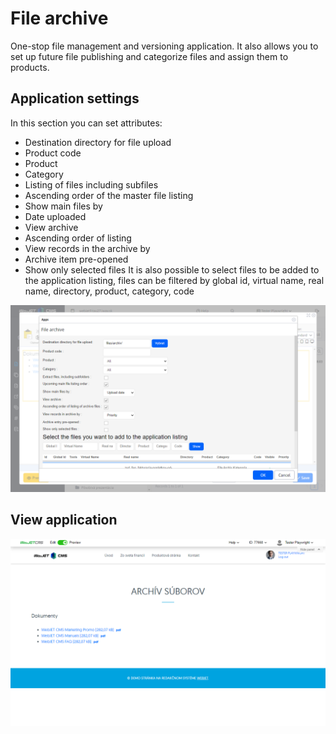 # File archive

One-stop file management and versioning application. It also allows you to set up future file publishing and categorize files and assign them to products.

## Application settings

In this section you can set attributes:
- Destination directory for file upload
- Product code
- Product
- Category
- Listing of files including subfiles
- Ascending order of the master file listing
- Show main files by
- Date uploaded
- View archive
- Ascending order of listing
- View records in the archive by
- Archive item pre-opened
- Show only selected files
It is also possible to select files to be added to the application listing, files can be filtered by global id, virtual name, real name, directory, product, category, code

![](editor.png)

## View application

![](file_archiv.png)
